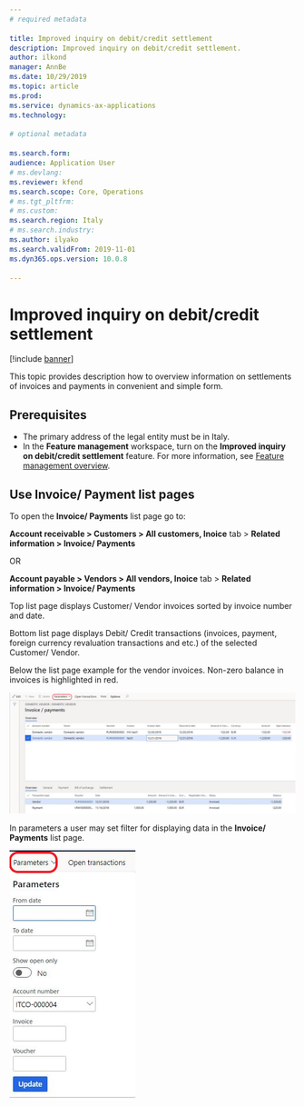 ```yaml
---
# required metadata

title: Improved inquiry on debit/credit settlement
description: Improved inquiry on debit/credit settlement.
author: ilkond
manager: AnnBe
ms.date: 10/29/2019
ms.topic: article
ms.prod: 
ms.service: dynamics-ax-applications
ms.technology: 

# optional metadata

ms.search.form: 
audience: Application User
# ms.devlang: 
ms.reviewer: kfend
ms.search.scope: Core, Operations
# ms.tgt_pltfrm: 
# ms.custom: 
ms.search.region: Italy
# ms.search.industry: 
ms.author: ilyako
ms.search.validFrom: 2019-11-01
ms.dyn365.ops.version: 10.0.8

---
```


# Improved inquiry on debit/credit settlement

[!include [banner](../includes/banner.md)]

This topic provides description how to overview information on settlements of invoices and payments in convenient and simple form.

## Prerequisites

- The primary address of the legal entity must be in Italy.
- In the **Feature management** workspace, turn on the **Improved inquiry on debit/credit settlement** feature. For more information, see [Feature management overview](../../fin-and-ops/get-started/feature-management/feature-management-overview.md).

## Use Invoice/ Payment list pages
To open the **Invoice/ Payments** list page go to: 

**Account receivable > Customers > All customers, Inoice** tab > **Related information > Invoice/ Payments**

OR

**Account payable > Vendors > All vendors, Inoice** tab > **Related information > Invoice/ Payments**

Top list page displays Customer/ Vendor invoices sorted by invoice number and date. 

Bottom list page displays  Debit/ Credit transactions (invoices, payment, foreign currency revaluation transactions and etc.) of the selected Customer/ Vendor.


Below the list page example for the vendor invoices. Non-zero balance in invoices is highlighted in red.

![Invoice/ Payments](media/emea-ita-exil-DC-inquiry-vendor-invoice-payment.png)

In parameters a user may set filter for displaying data in the **Invoice/ Payments** list page.

![Parameters](media/emea-ita-exil-DC-inquiry-parameters.png)
